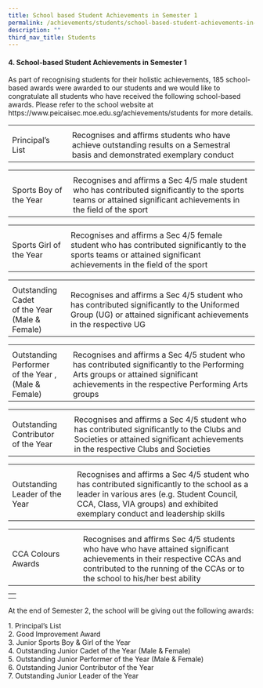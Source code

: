 ```yaml
---
title: School based Student Achievements in Semester 1
permalink: /achievements/students/school-based-student-achievements-in-semester-1/
description: ""
third_nav_title: Students
---
```

<p></p><h4>4.	School-based Student Achievements in Semester 1</h4><p></p>
<p> As part of recognising students for their holistic achievements, 185 school-based awards were awarded to our students and we would like to congratulate all students who have received the following school-based awards. Please refer to the school website at https://www.peicaisec.moe.edu.sg/achievements/students for more details. </p>
<table>
<tbody>
<tr>
<th style="text-align: left;"></th>
<th style="text-align: left;"></th>
</tr>
<tr>
<td style="text-align: left;">Principal’s List &nbsp;&nbsp;&nbsp;&nbsp;&nbsp;&nbsp;&nbsp;&nbsp;&nbsp;&nbsp;&nbsp;&nbsp;&nbsp;&nbsp;&nbsp;</td>
<td style="text-align: left;">Recognises and affirms students who have achieve outstanding results on a Semestral basis and demonstrated exemplary conduct</td>	
</tr>
</tbody></table>
<table>
<tbody>
<tr>
<th style="text-align: left;"></th>
<th style="text-align: left;"></th>
</tr>
<tr>
<td style="text-align: left;">Sports Boy of the Year&nbsp;&nbsp;&nbsp;&nbsp;&nbsp;&nbsp;&nbsp;&nbsp;&nbsp;&nbsp; </td>
<td style="text-align: left;">Recognises and affirms a Sec 4/5 male student who has contributed significantly to the sports teams or attained significant achievements in the field of the sport</td>
</tr>
</tbody></table>
<table>
<tbody>
<tr>
<th style="text-align: left;"></th>
<th style="text-align: left;"></th>
</tr>
<tr>
<td style="text-align: left;">Sports Girl of the Year&nbsp;&nbsp;&nbsp;&nbsp;&nbsp;&nbsp;&nbsp;&nbsp;&nbsp; </td>
<td style="text-align: left;">Recognises and affirms a Sec 4/5 female student who has contributed significantly to the sports teams or attained significant achievements in the field of the sport</td>
</tr>
</tbody></table>
<table>
<tbody>
<tr>
<th style="text-align: left;"></th>
<th style="text-align: left;"></th>
</tr>
<tr>
	<td style="text-align: left;">Outstanding Cadet<br> of the Year <br>(Male &amp; Female)&nbsp;&nbsp;&nbsp; </td>
<td style="text-align: left;">Recognises and affirms a Sec 4/5 student who has contributed significantly to the Uniformed Group (UG) or attained significant achievements in the respective UG</td>
</tr>
</tbody></table>
<table>
<tbody>
<tr>
<th style="text-align: left;"></th>
<th style="text-align: left;"></th>
</tr>
<tr>
	<td style="text-align: left;">Outstanding Performer <br>of the Year ,<br>(Male &amp; Female) </td>
<td style="text-align: left;">Recognises and affirms a Sec 4/5 student who has contributed significantly to the Performing Arts groups or attained significant achievements in the respective Performing Arts groups</td>
</tr>
</tbody></table>
<table>
<tbody>
<tr>
<th style="text-align: left;"></th>
<th style="text-align: left;"></th>
</tr>
<tr>
	<td style="text-align: left;">Outstanding Contributor<br> of the Year</td>
<td style="text-align: left;">Recognises and affirms a Sec 4/5 student who has contributed significantly to the Clubs and Societies or attained significant achievements in the respective Clubs and Societies</td>
</tr>
</tbody></table>
<table>
<tbody>
<tr>
<th style="text-align: left;"></th>
<th style="text-align: left;"></th>
</tr>
<tr>
<td style="text-align: left;">Outstanding Leader of the Year</td>
<td style="text-align: left;">Recognises and affirms a Sec 4/5 student who has contributed significantly to the school as a leader in various ares (e.g. Student Council, CCA, Class, VIA groups) and exhibited exemplary conduct and leadership skills </td>
</tr>
</tbody></table>
<table>
<tbody>
<tr>
<th style="text-align: left;"></th>
<th style="text-align: left;"></th>
</tr>
<tr>
<td style="text-align: left;">CCA Colours Awards&nbsp;&nbsp;&nbsp;&nbsp;&nbsp;&nbsp;&nbsp;&nbsp;&nbsp;&nbsp;&nbsp;&nbsp;&nbsp;</td>
<td style="text-align: left;">Recognises and affirms Sec 4/5 students who have who have attained significant achievements in their respective CCAs and contributed to the running of the CCAs or to the school to his/her best ability</td>
</tr>
</tbody></table>
<table>
<tbody>
<tr>
<th style="text-align: left;"></th>
</tr>
<tr>
</tr>
</tbody></table>
<p>At the end of Semester 2, the school will be giving out the following awards:</p>
<p>1.	Principal’s List<br>
2.	Good Improvement Award<br>
3.	Junior Sports Boy &amp; Girl of the Year<br>
4.	Outstanding Junior Cadet of the Year (Male &amp; Female)<br>
5.	Outstanding Junior Performer of the Year (Male &amp; Female)<br>
6.	Outstanding Junior Contributor of the Year<br>
7.	Outstanding Junior Leader of the Year</p>